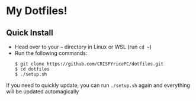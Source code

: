 # My Dotfiles!

## Quick Install
- Head over to your `~` directory in Linux or WSL (run `cd ~`)
- Run the following commands:
  ```
  $ git clone https://github.com/CRISPYricePC/dotfiles.git
  $ cd dotfiles
  $ ./setup.sh
  ```

If you need to quickly update, you can run `./setup.sh` again and everything will be updated automagically
